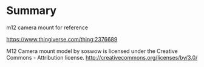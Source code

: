 # Summary

m12 camera mount for reference

https://www.thingiverse.com/thing:2376689

M12 Camera mount model by soswow is licensed under the Creative Commons - Attribution license.
http://creativecommons.org/licenses/by/3.0/
